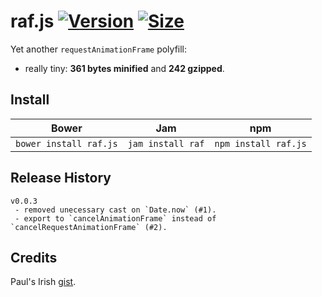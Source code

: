 # raf.js [![Version](http://img.shields.io/badge/version-0.0.3-brightgreen.svg)](https://github.com/ngryman/jquery.finger#release-history) [![Size](http://img.shields.io/badge/size-0.25%20kB-blue.svg)](https://raw2.github.com/ngryman/raf.js/master/raf.min.js)

Yet another `requestAnimationFrame` polyfill:
- really tiny: **361 bytes minified** and **242 gzipped**.

## Install

|Bower|Jam|npm|
|-----|---|---|
|`bower install raf.js`|`jam install raf`|`npm install raf.js`|

## Release History

```
v0.0.3
 - removed unecessary cast on `Date.now` (#1).
 - export to `cancelAnimationFrame` instead of `cancelRequestAnimationFrame` (#2).
```

## Credits

Paul's Irish [gist](https://gist.github.com/paulirish/1579671).
